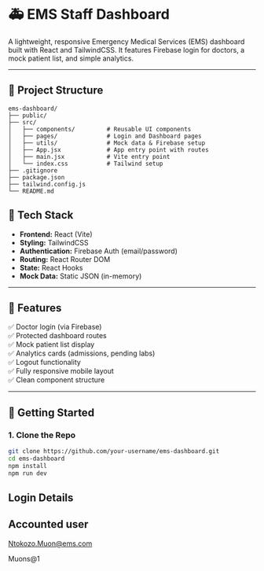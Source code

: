 # 🚑 EMS Staff Dashboard

A lightweight, responsive Emergency Medical Services (EMS) dashboard built with React and TailwindCSS. It features Firebase login for doctors, a mock patient list, and simple analytics.

---
## 📁 Project Structure
```
ems-dashboard/
├── public/
├── src/
│   ├── components/         # Reusable UI components
│   ├── pages/              # Login and Dashboard pages
│   ├── utils/              # Mock data & Firebase setup
│   ├── App.jsx             # App entry point with routes
│   ├── main.jsx            # Vite entry point
│   └── index.css           # Tailwind setup
├── .gitignore
├── package.json
├── tailwind.config.js
└── README.md

```
## 🔧 Tech Stack

- **Frontend:** React (Vite)
- **Styling:** TailwindCSS
- **Authentication:** Firebase Auth (email/password)
- **Routing:** React Router DOM
- **State:** React Hooks
- **Mock Data:** Static JSON (in-memory)

---

## 📸 Features

✅ Doctor login (via Firebase)  
✅ Protected dashboard routes  
✅ Mock patient list display  
✅ Analytics cards (admissions, pending labs)  
✅ Logout functionality  
✅ Fully responsive mobile layout  
✅ Clean component structure

---

## 🚀 Getting Started

### 1. Clone the Repo
```bash
git clone https://github.com/your-username/ems-dashboard.git
cd ems-dashboard
npm install 
npm run dev
```

Login Details 
---
## Accounted user
Ntokozo.Muon@ems.com

Muons@1
